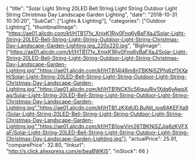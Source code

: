 {
	"title": "Solar Light String 20LED Bell String Light String Outdoor Light String Christmas Day Landscape Garden Lighting",
	"date": "2018-10-31 10:30:20",
	"SubCat": ["Lights & Lighting"],
	"categories": ["Outdoor Lighting"],
	"thumbnailImage": "https://ae01.alicdn.com/kf/HTB171y_XnjxK1Rjy0Fnq6yBaFXaJ/Solar-Light-String-20LED-Bell-String-Light-String-Outdoor-Light-String-Christmas-Day-Landscape-Garden-Lighting.jpg_220x220.jpg",
	"BigImage": ["https://ae01.alicdn.com/kf/HTB171y_XnjxK1Rjy0Fnq6yBaFXaJ/Solar-Light-String-20LED-Bell-String-Light-String-Outdoor-Light-String-Christmas-Day-Landscape-Garden-Lighting.jpg","https://ae01.alicdn.com/kf/HTB14I48m8nTBKNjSZPfq6zf1XXaH/Solar-Light-String-20LED-Bell-String-Light-String-Outdoor-Light-String-Christmas-Day-Landscape-Garden-Lighting.jpg","https://ae01.alicdn.com/kf/HTB1NCK5c56guuRjy1Xdq6yAwpXaq/Solar-Light-String-20LED-Bell-String-Light-String-Outdoor-Light-String-Christmas-Day-Landscape-Garden-Lighting.jpg","https://ae01.alicdn.com/kf/HTB1.zKXdUD.BuNjt_ioq6AKEFXa9/Solar-Light-String-20LED-Bell-String-Light-String-Outdoor-Light-String-Christmas-Day-Landscape-Garden-Lighting.jpg","https://ae01.alicdn.com/kf/HTB1owVim26TBKNjSZJiq6zKVFXaF/Solar-Light-String-20LED-Bell-String-Light-String-Outdoor-Light-String-Christmas-Day-Landscape-Garden-Lighting.jpg"],
	"actualPrice": 25.91,
	"comparePrice": 32.80,
	"linkurl": "http://s.click.aliexpress.com/e/beaBWKlS",
	"inStock": 66
}
